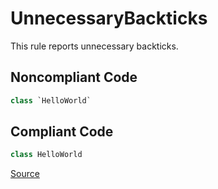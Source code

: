 # UnnecessaryBackticks

This rule reports unnecessary backticks.

## Noncompliant Code

```kotlin
class `HelloWorld`
```
## Compliant Code

```kotlin
class HelloWorld
```

[Source](https://detekt.github.io/detekt/style.html#unnecessarybackticks)
